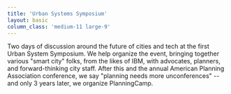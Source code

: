 ```yaml
---
title: 'Urban Systems Symposium'
layout: basic
column_class: 'medium-11 large-9'
---
```


Two days of discussion around the future of cities and tech at the first Urban System Symposium. We help organize the event, bringing together various "smart city" folks, from the likes of IBM, with advocates, planners, and forward-thinking city staff. After this and the annual American Planning Association conference, we say "planning needs more unconferences" -- and only 3 years later, we organize PlanningCamp.
